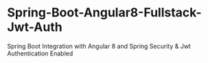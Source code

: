 # Spring-Boot-Angular8-Fullstack-Jwt-Auth
Spring Boot Integration with Angular 8 and Spring Security &amp; Jwt Authentication Enabled  
